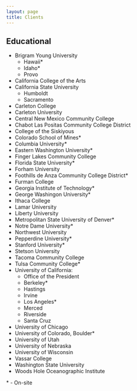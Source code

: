```yaml
---
layout: page
title: Clients
---
```


## Educational

- Brigram Young University
  - Hawaii\*
  - Idaho\*
  - Provo
- California College of the Arts
- California State University
  - Humboldt
  - Sacramento
- Carleton College
- Carleton University
- Central New Mexico Community College
- Chabot Las Positas Community College District
- College of the Siskiyous
- Colorado School of Mines\*
- Columbia University\*
- Eastern Washington University\*
- Finger Lakes Community College
- Florida State University\*
- Forham University
- Foothills de Anza Community College District\*
- Furman College
- Georgia Institute of Technology\*
- George Washingon University\*
- Ithaca College
- Lamar University
- Liberty University
- Metropolitan State University of Denver\*
- Notre Dame University\*
- Northwest University
- Pepperdine University\*
- Stanford University\*
- Stetson University
- Tacoma Community College
- Tulsa Community College\*
- University of California:
  - Office of the President
  - Berkeley\*
  - Hastings
  - Irvine
  - Los Angeles\*
  - Merced
  - Riverside
  - Santa Cruz
- University of Chicago
- University of Colorado, Boulder\*
- University of Utah
- University of Nebraska
- University of Wisconsin
- Vassar College
- Washington State University
- Woods Hole Oceanographic Institute

\* - On-site 
